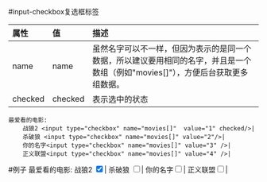 #input-checkbox复选框标签

|属性|值|描述|
|:- |:-|:-|
|name|name|虽然名字可以不一样，但因为表示的是同一个数据，所以建议要用相同的名字，并且是一个数组（例如"movies[]"），方便后台获取更多组数据。|
|checked|checked|表示选中的状态|


```
最爱看的电影:
	战狼2 <input type="checkbox" name="movies[]"  value="1" checked/>|
	杀破狼 <input type="checkbox" name="movies[]" value="2"/>|
	你的名字<input type="checkbox" name="movies[]" value="3" />|
	正义联盟<input type="checkbox" name="movies[]" value="4" />|
```


#例子
最爱看的电影:
		 战狼2 <input type="checkbox" name="movies[]"  value="1" checked/>|
		杀破狼 <input type="checkbox" name="movies[]" value="2"/>|
		你的名字<input type="checkbox" name="movies[]" value="3" />|
		正义联盟<input type="checkbox" name="movies[]" value="4" />|